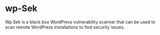 # wp-Sek
Wp Sek is a black box WordPress vulnerability scanner that can be used to scan remote WordPress installations to find security issues.
